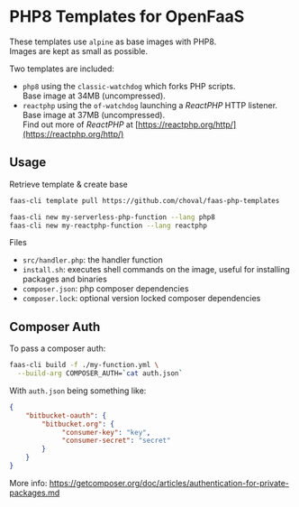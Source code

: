 # PHP8 Templates for OpenFaaS

These templates use `alpine` as base images with PHP8.  
Images are kept as small as possible.

Two templates are included:

* `php8` using the `classic-watchdog` which forks PHP scripts.  
    Base image at 34MB (uncompressed).
* `reactphp` using the `of-watchdog` launching a *ReactPHP* HTTP listener.  
    Base image at 37MB (uncompressed).  
    Find out more of *ReactPHP* at [https://reactphp.org/http/](https://reactphp.org/http/)

## Usage

Retrieve template & create base

```sh
faas-cli template pull https://github.com/choval/faas-php-templates

faas-cli new my-serverless-php-function --lang php8
faas-cli new my-reactphp-function --lang reactphp
```

Files

* `src/handler.php`: the handler function
* `install.sh`: executes shell commands on the image, useful for installing packages and binaries
* `composer.json`: php composer dependencies
* `composer.lock`: optional version locked composer dependencies


## Composer Auth

To pass a composer auth:

```sh
faas-cli build -f ./my-function.yml \
  --build-arg COMPOSER_AUTH=`cat auth.json`
```

With `auth.json` being something like:

```json
{
    "bitbucket-oauth": {
        "bitbucket.org": {
             "consumer-key": "key",
             "consumer-secret": "secret"
        }
    }
}
```
More info: https://getcomposer.org/doc/articles/authentication-for-private-packages.md

